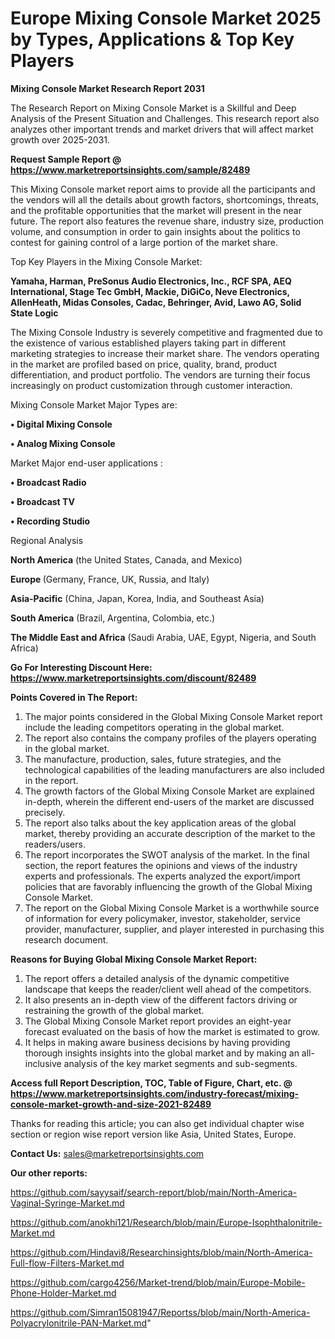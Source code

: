  # Europe Mixing Console Market 2025 by Types, Applications & Top Key Players

<strong>Mixing Console Market Research Report 2031</strong>

The Research Report on Mixing Console Market is a Skillful and Deep Analysis of the Present Situation and Challenges. This research report also analyzes other important trends and market drivers that will affect market growth over 2025-2031.

<strong>Request Sample Report @ <a href=https://www.marketreportsinsights.com/sample/82489>https://www.marketreportsinsights.com/sample/82489</a></strong>

This Mixing Console market report aims to provide all the participants and the vendors will all the details about growth factors, shortcomings, threats, and the profitable opportunities that the market will present in the near future. The report also features the revenue share, industry size, production volume, and consumption in order to gain insights about the politics to contest for gaining control of a large portion of the market share.

Top Key Players in the Mixing Console Market:

<strong>Yamaha, Harman, PreSonus Audio Electronics, Inc., RCF SPA, AEQ International, Stage Tec GmbH, Mackie, DiGiCo, Neve Electronics, AllenHeath, Midas Consoles, Cadac, Behringer, Avid, Lawo AG, Solid State Logic</strong>

The Mixing Console Industry is severely competitive and fragmented due to the existence of various established players taking part in different marketing strategies to increase their market share. The vendors operating in the market are profiled based on price, quality, brand, product differentiation, and product portfolio. The vendors are turning their focus increasingly on product customization through customer interaction.

Mixing Console Market Major Types are:

<strong>• Digital Mixing Console

• Analog Mixing Console</strong>

Market Major end-user applications :

<strong>• Broadcast Radio

• Broadcast TV

• Recording Studio</strong>

Regional Analysis

</u><strong><b>North America</b></strong> (the United States, Canada, and Mexico)

<strong><b>Europe </b></strong>(Germany, France, UK, Russia, and Italy)

<strong><b>Asia-Pacific</b></strong> (China, Japan, Korea, India, and Southeast Asia)

<strong><b>South America</b></strong> (Brazil, Argentina, Colombia, etc.)

<strong><b>The Middle East and Africa</b></strong> (Saudi Arabia, UAE, Egypt, Nigeria, and South Africa)

<strong>Go For Interesting Discount Here: <a href=https://www.marketreportsinsights.com/discount/82489>https://www.marketreportsinsights.com/discount/82489</a></strong>

<strong>Points Covered in The Report:</strong>
<ol>
  <li>The major points considered in the Global Mixing Console Market report include the leading competitors operating in the global market.</li>
  <li>The report also contains the company profiles of the players operating in the global market.</li>
  <li>The manufacture, production, sales, future strategies, and the technological capabilities of the leading manufacturers are also included in the report.</li>
  <li>The growth factors of the Global Mixing Console Market are explained in-depth, wherein the different end-users of the market are discussed precisely.</li>
  <li>The report also talks about the key application areas of the global market, thereby providing an accurate description of the market to the readers/users.</li>
  <li>The report incorporates the SWOT analysis of the market. In the final section, the report features the opinions and views of the industry experts and professionals. The experts analyzed the export/import policies that are favorably influencing the growth of the Global Mixing Console Market.</li>
  <li>The report on the Global Mixing Console Market is a worthwhile source of information for every policymaker, investor, stakeholder, service provider, manufacturer, supplier, and player interested in purchasing this research document.</li>
</ol>
<strong>Reasons for Buying Global Mixing Console Market Report:</strong>

<ol>
  <li>The report offers a detailed analysis of the dynamic competitive landscape that keeps the reader/client well ahead of the competitors.</li>
  <li>It also presents an in-depth view of the different factors driving or restraining the growth of the global market.</li>
  <li>The Global Mixing Console Market report provides an eight-year forecast evaluated on the basis of how the market is estimated to grow.</li>
  <li>It helps in making aware business decisions by having providing thorough insights insights into the global market and by making an all-inclusive analysis of the key market segments and sub-segments.</li>
</ol>
<strong>Access full Report Description, TOC, Table of Figure, Chart, etc. @ <a href=https://www.marketreportsinsights.com/industry-forecast/mixing-console-market-growth-and-size-2021-82489>https://www.marketreportsinsights.com/industry-forecast/mixing-console-market-growth-and-size-2021-82489</a></strong>


Thanks for reading this article; you can also get individual chapter wise section or region wise report version like Asia, United States, Europe.

<strong>Contact Us:</strong>
sales@marketreportsinsights.com

<strong>Our other reports:</strong>

<a href=https://github.com/sayysaif/search-report/blob/main/North-America-Vaginal-Syringe-Market.md>https://github.com/sayysaif/search-report/blob/main/North-America-Vaginal-Syringe-Market.md</a>

<a href=https://github.com/anokhi121/Research/blob/main/Europe-Isophthalonitrile-Market.md>https://github.com/anokhi121/Research/blob/main/Europe-Isophthalonitrile-Market.md</a>

<a href=https://github.com/Hindavi8/Researchinsights/blob/main/North-America-Full-flow-Filters-Market.md>https://github.com/Hindavi8/Researchinsights/blob/main/North-America-Full-flow-Filters-Market.md</a>

<a href=https://github.com/cargo4256/Market-trend/blob/main/Europe-Mobile-Phone-Holder-Market.md>https://github.com/cargo4256/Market-trend/blob/main/Europe-Mobile-Phone-Holder-Market.md</a>

<a href=https://github.com/Simran15081947/Reportss/blob/main/North-America-Polyacrylonitrile-PAN-Market.md>https://github.com/Simran15081947/Reportss/blob/main/North-America-Polyacrylonitrile-PAN-Market.md</a>"
